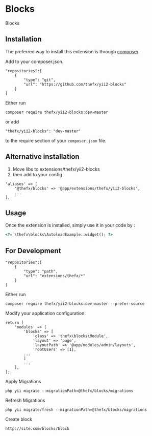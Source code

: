Blocks
======
Blocks

Installation
------------

The preferred way to install this extension is through [composer](http://getcomposer.org/download/).

Add to your composer.json.

```
"repositories":[
    {
        "type": "git",
        "url": "https://github.com/thefx/yii2-blocks"
    }
]
```

Either run

```
composer require thefx/yii2-blocks:dev-master
```

or add

```
"thefx/yii2-blocks": "dev-master"
```

to the require section of your `composer.json` file.

Alternative installation
---

1. Move libs to extensions/thefx/yii2-blocks
2. then add to your config

```
'aliases' => [
    '@thefx/blocks' => '@app/extensions/thefx/yii2-blocks',
    ...
],
```


Usage
-----

Once the extension is installed, simply use it in your code by  :

```php
<?= \thefx\blocks\AutoloadExample::widget(); ?>
```


For Development
-----

```
"repositories":[
    {
        "type": "path",
        "url": "extensions/thefx/*"
    }
]
```

Either run

```
composer require thefx/yii2-blocks:dev-master --prefer-source
```

Modify your application configuration:

```
return [
    'modules' => [
        'blocks' => [
            'class' => 'thefx\blocks\Module',
            'layout' => 'page',
            'layoutPath' => '@app/modules/admin/layouts',
            'rootUsers' => [1],
        ...
        ]
        ...
    ],
];
```

Apply Migrations

```
php yii migrate --migrationPath=@thefx/blocks/migrations
```

Refresh Migrations

```
php yii migrate/fresh --migrationPath=@thefx/blocks/migrations
```

Create block

```
http://site.com/blocks/block
```
